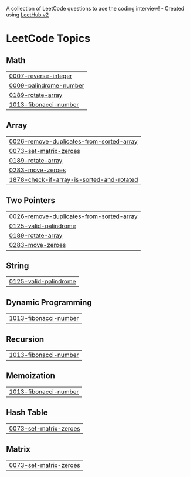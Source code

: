 A collection of LeetCode questions to ace the coding interview! - Created using [LeetHub v2](https://github.com/arunbhardwaj/LeetHub-2.0)
<!---LeetCode Topics Start-->
# LeetCode Topics
## Math
|  |
| ------- |
| [0007-reverse-integer](https://github.com/suhanikundu/DSA-Practice/tree/master/0007-reverse-integer) |
| [0009-palindrome-number](https://github.com/suhanikundu/DSA-Practice/tree/master/0009-palindrome-number) |
| [0189-rotate-array](https://github.com/suhanikundu/DSA-Practice/tree/master/0189-rotate-array) |
| [1013-fibonacci-number](https://github.com/suhanikundu/DSA-Practice/tree/master/1013-fibonacci-number) |
## Array
|  |
| ------- |
| [0026-remove-duplicates-from-sorted-array](https://github.com/suhanikundu/DSA-Practice/tree/master/0026-remove-duplicates-from-sorted-array) |
| [0073-set-matrix-zeroes](https://github.com/suhanikundu/DSA-Practice/tree/master/0073-set-matrix-zeroes) |
| [0189-rotate-array](https://github.com/suhanikundu/DSA-Practice/tree/master/0189-rotate-array) |
| [0283-move-zeroes](https://github.com/suhanikundu/DSA-Practice/tree/master/0283-move-zeroes) |
| [1878-check-if-array-is-sorted-and-rotated](https://github.com/suhanikundu/DSA-Practice/tree/master/1878-check-if-array-is-sorted-and-rotated) |
## Two Pointers
|  |
| ------- |
| [0026-remove-duplicates-from-sorted-array](https://github.com/suhanikundu/DSA-Practice/tree/master/0026-remove-duplicates-from-sorted-array) |
| [0125-valid-palindrome](https://github.com/suhanikundu/DSA-Practice/tree/master/0125-valid-palindrome) |
| [0189-rotate-array](https://github.com/suhanikundu/DSA-Practice/tree/master/0189-rotate-array) |
| [0283-move-zeroes](https://github.com/suhanikundu/DSA-Practice/tree/master/0283-move-zeroes) |
## String
|  |
| ------- |
| [0125-valid-palindrome](https://github.com/suhanikundu/DSA-Practice/tree/master/0125-valid-palindrome) |
## Dynamic Programming
|  |
| ------- |
| [1013-fibonacci-number](https://github.com/suhanikundu/DSA-Practice/tree/master/1013-fibonacci-number) |
## Recursion
|  |
| ------- |
| [1013-fibonacci-number](https://github.com/suhanikundu/DSA-Practice/tree/master/1013-fibonacci-number) |
## Memoization
|  |
| ------- |
| [1013-fibonacci-number](https://github.com/suhanikundu/DSA-Practice/tree/master/1013-fibonacci-number) |
## Hash Table
|  |
| ------- |
| [0073-set-matrix-zeroes](https://github.com/suhanikundu/DSA-Practice/tree/master/0073-set-matrix-zeroes) |
## Matrix
|  |
| ------- |
| [0073-set-matrix-zeroes](https://github.com/suhanikundu/DSA-Practice/tree/master/0073-set-matrix-zeroes) |
<!---LeetCode Topics End-->
